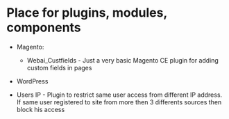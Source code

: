 # Place for plugins, modules, components

- Magento:
  - Webai_Custfields - Just a very basic Magento CE plugin for adding custom fields in pages


- WordPress
 - Users IP - Plugin to restrict same user access from different IP address. If same user registered to site from more then 3 differents sources then block his access